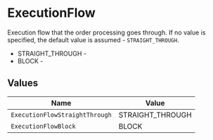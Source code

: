# ExecutionFlow

Execution flow that the order processing goes through. If no value is specified, the default value is assumed - `STRAIGHT_THROUGH`.
* STRAIGHT_THROUGH - 
* BLOCK - 


## Values

| Name                           | Value                          |
| ------------------------------ | ------------------------------ |
| `ExecutionFlowStraightThrough` | STRAIGHT_THROUGH               |
| `ExecutionFlowBlock`           | BLOCK                          |